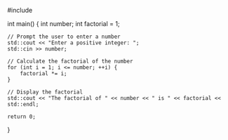#include <iostream>

int main() {
    int number;
    int factorial = 1;

    // Prompt the user to enter a number
    std::cout << "Enter a positive integer: ";
    std::cin >> number;

    // Calculate the factorial of the number
    for (int i = 1; i <= number; ++i) {
        factorial *= i;
    }

    // Display the factorial
    std::cout << "The factorial of " << number << " is " << factorial << std::endl;

    return 0;
}
